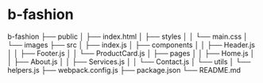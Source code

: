 # b-fashion

b-fashion
├── public
│   ├── index.html
│   ├── styles
│   │   └── main.css
│   └── images
├── src
│   ├── index.js
│   ├── components
│   │   ├── Header.js
│   │   ├── Footer.js
│   │   └── ProductCard.js
│   ├── pages
│   │   ├── Home.js
│   │   ├── About.js
│   │   ├── Services.js
│   │   └── Contact.js
│   └── utils
│       └── helpers.js
├── webpack.config.js
├── package.json
└── README.md